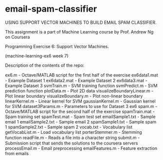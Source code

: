 # email-spam-classifier
USING SUPPORT VECTOR MACHINES TO BUILD EMAIL SPAM CLASSIFIER.

This assignment is a part of Machine Learning course by Prof. Andrew Ng on Coursera

Programming Exercise 6: Support Vector Machines.

(machine-learning-ex6 week 7)

Description of the contents of the repo:

ex6.m - Octave/MATLAB script for the ﬁrst half of the exercise 
ex6data1.mat - Example Dataset 1 
ex6data2.mat - Example Dataset 2 
ex6data3.mat - Example Dataset 3 
svmTrain.m - SVM training function 
svmPredict.m - SVM prediction function 
plotData.m - Plot 2D data 
visualizeBoundaryLinear.m - Plot linear boundary 
visualizeBoundary.m - Plot non-linear boundary 
linearKernel.m - Linear kernel for SVM 
gaussianKernel.m - Gaussian kernel for SVM 
dataset3Params.m - Parameters to use for Dataset 3
ex6 spam.m - Octave/MATLAB script for the second half of the exercise 
spamTrain.mat - Spam training set 
spamTest.mat - Spam test set 
emailSample1.txt - Sample email 1 
emailSample2.txt - Sample email 2 
spamSample1.txt - Sample spam 1 
spamSample2.txt - Sample spam 2 
vocab.txt - Vocabulary list 
getVocabList.m - Load vocabulary list 
porterStemmer.m - Stemming function 
readFile.m - Reads a ﬁle into a character string 
submit.m - Submission script that sends the solutions to the coursera servers  
processEmail.m - Email preprocessing 
emailFeatures.m - Feature extraction from emails
